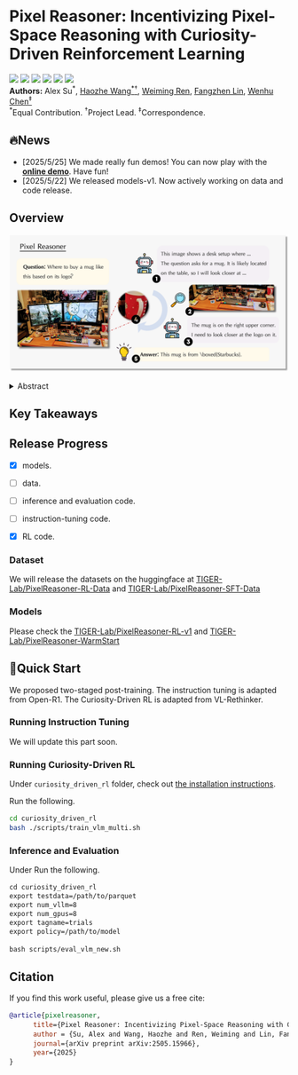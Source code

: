 # Pixel Reasoner: Incentivizing Pixel-Space Reasoning with Curiosity-Driven Reinforcement Learning

<a target="_blank" href="https://arxiv.org/abs/2505.15966">
<img style="height:22pt" src="https://img.shields.io/badge/-Paper-red?style=flat&logo=arxiv"></a>
<a target="_blank" href="#">
<img style="height:22pt" src="https://img.shields.io/badge/-Code-green?style=flat&logo=github"></a>

<a target="_blank" href="https://tiger-ai-lab.github.io/Pixel-Reasoner/">
<img style="height:22pt" src="https://img.shields.io/badge/-🌐%20Website-blue?style=flat"></a>

<a target="_blank" href="https://huggingface.co/TIGER-Lab/PixelReasoner-RL-v1">
<img style="height:22pt" src="https://img.shields.io/badge/-🤗%20Models-red?style=flat"></a>

<a target="_blank" href="https://huggingface.co/collections/TIGER-Lab/pixel-reasoner-682fe96ea946d10dda60d24e">
<img style="height:22pt" src="https://img.shields.io/badge/-🤗%20Dataset-blue?style=flat"></a>

<a target="_blank" href="https://huggingface.co/spaces/TIGER-Lab/Pixel-Reasoner">
<img style="height:22pt" src="https://img.shields.io/badge/-🤗%20Demo-yellow?style=flat"></a>

<br>
<span>
<b>Authors:</b> Alex Su<sup>*</sup>,
<a class="name" target="_blank" href="https://HaozheH3.github.io">Haozhe Wang<sup>*</sup><sup>&dagger;</sup></a>, 
<a class="name" target="_blank" href="https://cs.uwaterloo.ca/~w2ren/">Weiming Ren</a>, 
<a class="name" target="_blank" href="https://cse.hkust.edu.hk/~flin/">Fangzhen Lin</a>,
<a class="name" target="_blank" href="https://wenhuchen.github.io/">Wenhu Chen<sup>&Dagger;</sup></a>
<br>
<sup>*</sup>Equal Contribution. 
<sup>&dagger;</sup>Project Lead. 
<sup>&Dagger;</sup>Correspondence.
</span>

     

## 🔥News
- [2025/5/25] We made really fun demos! You can now play with the [**online demo**](https://huggingface.co/spaces/TIGER-Lab/Pixel-Reasoner). Have fun!
- [2025/5/22] We released models-v1. Now actively working on data and code release.


## Overview
![overview](./assets/teaser.png)

<details><summary>Abstract</summary> 
Chain-of-thought reasoning has significantly improved the performance of Large Language Models (LLMs) across various domains. However, this reasoning process has been confined exclusively to textual space, limiting its effectiveness in visually intensive tasks. To address this limitation, we introduce the concept of reasoning in the pixel-space. Within this novel framework, Vision-Language Models (VLMs) are equipped with a suite of visual reasoning operations, such as zoom-in and select-frame. These operations enable VLMs to directly inspect, interrogate, and infer from visual evidences, thereby enhancing reasoning fidelity for visual tasks.
Cultivating such pixel-space reasoning capabilities in VLMs presents notable challenges, including the model's initially imbalanced competence and its reluctance to adopt the newly introduced pixel-space operations. We address these challenges through a two-phase  training approach. The first phase employs instruction tuning on synthesized reasoning traces to familiarize the model with the novel visual operations. Following this, a reinforcement learning (RL) phase leverages a curiosity-driven reward scheme to balance exploration between pixel-space reasoning and textual reasoning. With these visual operations, VLMs can interact with complex visual inputs, such as information-rich images or videos to proactively gather necessary information. We demonstrate that this approach significantly improves VLM performance across diverse visual reasoning benchmarks. Our 7B model, \model, achieves 84\% on V* bench, 74\% on TallyQA-Complex, and 84\% on InfographicsVQA, marking the highest accuracy achieved by any open-source model to date. These results highlight the importance of pixel-space reasoning and the effectiveness of our framework.
</details>

## Key Takeaways


## Release Progress
- [x] models.
- [ ] data.
- [ ] inference and evaluation code.
- [ ] instruction-tuning code.
- [x] RL code. 


### Dataset
We will release the datasets on the huggingface at [TIGER-Lab/PixelReasoner-RL-Data](https://huggingface.co/datasets/TIGER-Lab/PixelReasoner-RL-Data) and [TIGER-Lab/PixelReasoner-SFT-Data](https://huggingface.co/datasets/TIGER-Lab/PixelReasoner-SFT-Data)

### Models
Please check the [TIGER-Lab/PixelReasoner-RL-v1](https://huggingface.co/TIGER-Lab/PixelReasoner-RL-v1) and [TIGER-Lab/PixelReasoner-WarmStart](https://huggingface.co/TIGER-Lab/PixelReasoner-WarmStart)

## 🚀Quick Start
We proposed two-staged post-training. The instruction tuning is adapted from Open-R1. The Curiosity-Driven RL is adapted from VL-Rethinker.

### Running Instruction Tuning 
We will update this part soon.

### Running Curiosity-Driven RL
Under `curiosity_driven_rl` folder, check out [the installation instructions](curiosity_driven_rl/installation.md).

Run the following.
```bash
cd curiosity_driven_rl
bash ./scripts/train_vlm_multi.sh
```

### Inference and Evaluation
Under 
Run the following.
```
cd curiosity_driven_rl
export testdata=/path/to/parquet
export num_vllm=8
export num_gpus=8
export tagname=trials
export policy=/path/to/model

bash scripts/eval_vlm_new.sh
```



## Citation
If you find this work useful, please give us a free cite:
```bibtex
@article{pixelreasoner,
      title={Pixel Reasoner: Incentivizing Pixel-Space Reasoning with Curiosity-Driven Reinforcement Learning},
      author = {Su, Alex and Wang, Haozhe and Ren, Weiming and Lin, Fangzhen and Chen, Wenhu},
      journal={arXiv preprint arXiv:2505.15966},
      year={2025}
}
```
